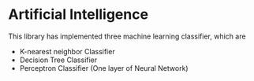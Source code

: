 <h1>Artificial Intelligence</h1>

This library has implemented three machine learning classifier, which are

<ul>
  <li>
  K-nearest neighbor Classifier
  </li>
  <li>
  Decision Tree Classifier
  </li>
  <li>
  Perceptron Classifier (One layer of Neural Network)
  </li>
</ul>


